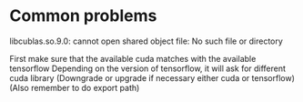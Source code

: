 


# Common problems

libcublas.so.9.0: cannot open shared object file: No such file or directory

First make sure that the available cuda matches with the available tensorflow
Depending on the version of tensorflow, it will ask for different cuda library
(Downgrade or upgrade if necessary either cuda or tensorflow)
(Also remember to do export path)


